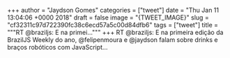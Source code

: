 
+++
author = "Jaydson Gomes"
categories = ["tweet"]
date = "Thu Jan 11 13:04:06 +0000 2018"
draft = false
image = "{TWEET_IMAGE}"
slug = "cf32311c97d722390fc38c6ecd57a5c00d84dfb6"
tags = ["tweet"]
title = """RT @braziljs: E na primei..."""
+++
RT @braziljs: E na primeira edição da BrazilJS Weekly do ano, @felipenmoura e @jaydson falam sobre drinks e braços robóticos com JavaScript…
